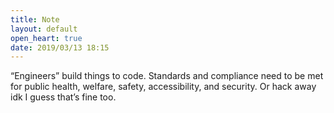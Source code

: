 ```yaml
---
title: Note
layout: default
open_heart: true
date: 2019/03/13 18:15
---
```


“Engineers” build things to code.
Standards and compliance need to be met for public health, welfare, safety, accessibility, and security.
Or hack away idk I guess that’s fine too.
